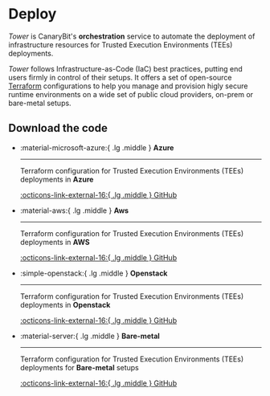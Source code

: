 # Deploy

*Tower* is CanaryBit's **orchestration** service to automate the deployment of infrastructure resources for Trusted Execution Environments (TEEs) deployments.

*Tower* follows Infrastructure-as-Code (IaC) best practices, putting end users firmly in control of their setups. It offers a set of open-source [Terraform](https://terraform.io/) configurations to help you manage and provision higly secure runtime environments on a wide set of public cloud providers, on-prem or bare-metal setups.

## Download the code 

<div class="grid cards" markdown>
<!-- https://squidfunk.github.io/mkdocs-material/reference/grids/#using-card-grids !-->

-   :material-microsoft-azure:{ .lg .middle } __Azure__

    ---

    Terraform configuration for Trusted Execution Environments (TEEs) deployments in **Azure**
        
    [:octicons-link-external-16:{ .lg .middle } GitHub](https://github.com/canarybit/cc-tower-deploy-tee-azure)

-   :material-aws:{ .lg .middle } __Aws__

    ---

    Terraform configuration for Trusted Execution Environments (TEEs) deployments in **AWS**
        
    [:octicons-link-external-16:{ .lg .middle } GitHub](https://github.com/canarybit/cc-tower-deploy-tee-aws)

-   :simple-openstack:{ .lg .middle } __Openstack__

    ---

    Terraform configuration for Trusted Execution Environments (TEEs) deployments in **Openstack**

    [:octicons-link-external-16:{ .lg .middle } GitHub]()
    
-   :material-server:{ .lg .middle } __Bare-metal__

    ---

    Terraform configuration for Trusted Execution Environments (TEEs) deployments for **Bare-metal** setups

    [:octicons-link-external-16:{ .lg .middle } GitHub]()

</div>